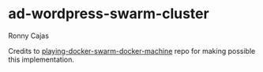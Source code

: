 # ad-wordpress-swarm-cluster

Ronny Cajas

Credits to [playing-docker-swarm-docker-machine](https://github.com/mmorejon/playing-docker-swarm-docker-machine) repo for making possible this implementation.
